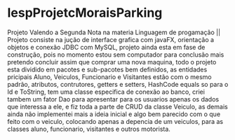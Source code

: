 # IespProjetcMoraisParking
Projeto Valendo a Segunda Nota na materia Linguagem de progamação ||
Projeto consiste na jução de interface grafica com javaFX, orientação a objetos e conexão JDBC com MySQL, projeto ainda esta em fase de construção,
pois no momento estou sem computador para conclusão mais pretendo concluir assim que comprar uma nova maquina,
todo o projeto esta dividido em pacotes e sub-pacotes bem definidos, as entidades pricipais Aluno, Veiculos, Funcionario e Visitantes estão com o mesmo padrão,
atributos, contrutores, getters e setters, HashCode equals so para o Id e ToString, tem uma classe especifica de conexão ao banco, 
criei tambem um fator Dao para apresentar para os usuarios apenas os dados que interessa a ele, e fiz toda a parte de CRUD da classe Veiculo,
as demais ainda não implementei mais a ideia inicial e algo bem parecido com o que feito com o veiculo, colocando apenas a depencia de um veiculos, para as classes aluno, funcionario, visitantes e outros motorista.

